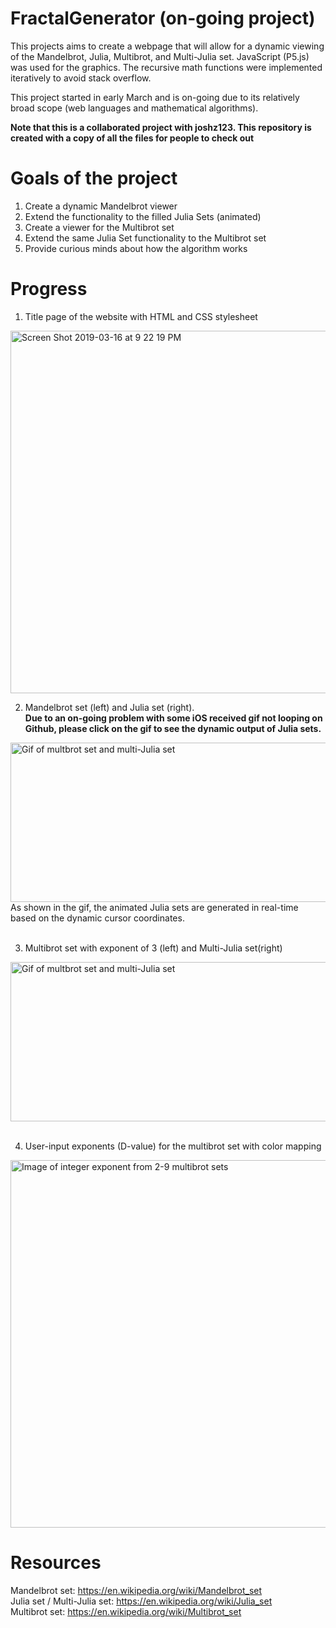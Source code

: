 # FractalGenerator (on-going project)
This projects aims to create a webpage that will allow for a dynamic viewing of the Mandelbrot, Julia, Multibrot, and Multi-Julia set. JavaScript (P5.js) was used for the graphics. The recursive math functions were implemented iteratively to avoid stack overflow.

This project started in early March and is on-going due to its relatively broad scope (web languages and mathematical algorithms).

<b>Note that this is a collaborated project with joshz123. This repository is created with a copy of all the files for people to check out</b>

# Goals of the project
1. Create a dynamic Mandelbrot viewer
2. Extend the functionality to the filled Julia Sets (animated)
3. Create a viewer for the Multibrot set
4. Extend the same Julia Set functionality to the Multibrot set
5. Provide curious minds about how the algorithm works

# Progress

1. Title page of the website with HTML and CSS stylesheet
<img width="580" alt="Screen Shot 2019-03-16 at 9 22 19 PM" src="https://user-images.githubusercontent.com/43103206/54483865-8dbbc000-4831-11e9-8036-5bd1638531bc.png">

2. Mandelbrot set (left) and Julia set (right). <br>
<b>Due to an on-going problem with some iOS received gif not looping on Github, please click on the gif to see the dynamic output of Julia sets. </b>

<img width="580" height="255" alt="Gif of multbrot set and multi-Julia set" src="https://user-images.githubusercontent.com/43103206/54483708-539cef00-482e-11e9-9acd-c0f3fec52f8d.gif">
As shown in the gif, the animated Julia sets are generated in real-time based on the dynamic cursor coordinates.
<br><br>

3. Multibrot set with exponent of 3 (left) and Multi-Julia set(right)
<img width="580" height="255" alt="Gif of multbrot set and multi-Julia set" src="https://user-images.githubusercontent.com/43103206/54483773-bc389b80-482f-11e9-985a-3a3d7cac9d0c.gif">
<br><br>

4. User-input exponents (D-value) for the multibrot set with color mapping
<img width="588" alt="Image of integer exponent from 2-9 multibrot sets" src="https://user-images.githubusercontent.com/43103206/54483670-8abed080-482d-11e9-91ba-60ca159b2fed.png">

# Resources

Mandelbrot set: https://en.wikipedia.org/wiki/Mandelbrot_set<br>
Julia set / Multi-Julia set: https://en.wikipedia.org/wiki/Julia_set<br>
Multibrot set: https://en.wikipedia.org/wiki/Multibrot_set<br>
